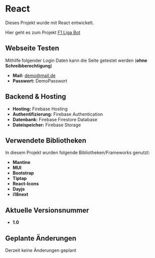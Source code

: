 # React

Dieses Projekt wurde mit React entwickelt.

Hier geht es zum Projekt [F1 Liga Bot]([https://ligabot-38d61.web.app](https://davide131297.github.io/ligabot-web/))

## Webseite Testen

Mithilfe folgender Login Daten kann die Seite getestet werden (**ohne Schreibberechtigung**)

- **Mail:** demo@mail.de
- **Passwort:** DemoPasswort

## Backend & Hosting

- **Hosting:** Firebase Hosting
- **Authentifizierung:** Firebase Authentication
- **Datenbank:** Firebase Firestore Database
- **Dateispeicher:** Firebase Storage


## Verwendete Bibliotheken

In diesem Projekt wurden folgende Bibliotheken/Frameworks genutzt:

- **Mantine**
- **MUI**
- **Bootstrap**
- **Tiptap**
- **React-Icons**
- **Dayjs**
- **i18next**

## Aktuelle Versionsnummer

- **1.0**

## Geplante Änderungen

Derzeit keine Änderungen geplant
